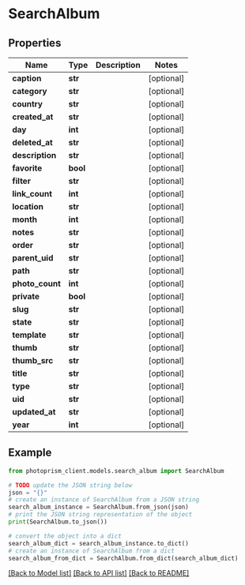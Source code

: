 # SearchAlbum


## Properties

Name | Type | Description | Notes
------------ | ------------- | ------------- | -------------
**caption** | **str** |  | [optional]
**category** | **str** |  | [optional]
**country** | **str** |  | [optional]
**created_at** | **str** |  | [optional]
**day** | **int** |  | [optional]
**deleted_at** | **str** |  | [optional]
**description** | **str** |  | [optional]
**favorite** | **bool** |  | [optional]
**filter** | **str** |  | [optional]
**link_count** | **int** |  | [optional]
**location** | **str** |  | [optional]
**month** | **int** |  | [optional]
**notes** | **str** |  | [optional]
**order** | **str** |  | [optional]
**parent_uid** | **str** |  | [optional]
**path** | **str** |  | [optional]
**photo_count** | **int** |  | [optional]
**private** | **bool** |  | [optional]
**slug** | **str** |  | [optional]
**state** | **str** |  | [optional]
**template** | **str** |  | [optional]
**thumb** | **str** |  | [optional]
**thumb_src** | **str** |  | [optional]
**title** | **str** |  | [optional]
**type** | **str** |  | [optional]
**uid** | **str** |  | [optional]
**updated_at** | **str** |  | [optional]
**year** | **int** |  | [optional]

## Example

```python
from photoprism_client.models.search_album import SearchAlbum

# TODO update the JSON string below
json = "{}"
# create an instance of SearchAlbum from a JSON string
search_album_instance = SearchAlbum.from_json(json)
# print the JSON string representation of the object
print(SearchAlbum.to_json())

# convert the object into a dict
search_album_dict = search_album_instance.to_dict()
# create an instance of SearchAlbum from a dict
search_album_from_dict = SearchAlbum.from_dict(search_album_dict)
```
[[Back to Model list]](../README.md#documentation-for-models) [[Back to API list]](../README.md#documentation-for-api-endpoints) [[Back to README]](../README.md)


